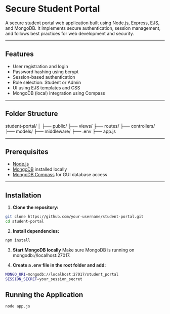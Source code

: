 # Secure Student Portal

A secure student portal web application built using Node.js, Express, EJS, and MongoDB. It implements secure authentication, session management, and follows best practices for web development and security.

---

## Features

- User registration and login
- Password hashing using bcrypt
- Session-based authentication
- Role selection: Student or Admin
- UI using EJS templates and CSS
- MongoDB (local) integration using Compass

---

## Folder Structure

student-portal/
│
├── public/ 
├── views/ 
├── routes/ 
├── controllers/ 
├── models/ 
├── middleware/ 
├── .env 
├── app.js 


---

## Prerequisites

- [Node.js](https://nodejs.org/)
- [MongoDB](https://www.mongodb.com/try/download/community) installed locally
- [MongoDB Compass](https://www.mongodb.com/products/compass) for GUI database access

---

## Installation

1. **Clone the repository:**

```bash
git clone https://github.com/your-username/student-portal.git
cd student-portal
```
2. **Install dependencies:**
```bash
npm install
```
3. **Start MongoDB locally**
    Make sure MongoDB is running on mongodb://localhost:27017.

4. **Create a .env file in the root folder and add:**
```bash
MONGO_URI=mongodb://localhost:27017/student_portal
SESSION_SECRET=your_session_secret
```

## Running the Application
```bash
node app.js
```



